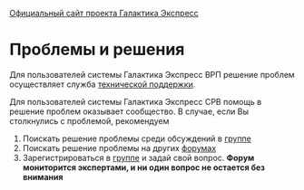 [Официальный сайт проекта Галактика Экспресс](http://galaktika-express.ru/)


# Проблемы и решения #

Для пользователей системы Галактика Экспресс ВРП решение проблем осуществляет служба [технической поддержки](Support.md).

Для пользователей системы Галактика Экспресс СРВ помощь в решение проблем оказывает сообщество. В случае, если Вы столкнулись с проблемой, рекомендуем

  1. Поискать решение проблемы среди обсуждений в [группе](http://groups.google.com/group/Galaktika-Express)
  1. Поискать решение проблемы на других [форумах](Blog_Forum.md)
  1. Зарегистрироваться в [группе](http://groups.google.com/group/Galaktika-Express) и задай свой вопрос. **Форум мониторится экспертами, и ни один вопрос не остается без внимания**